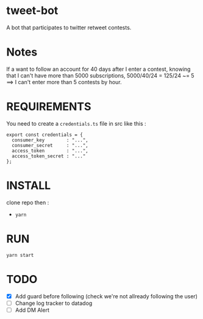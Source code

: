 # tweet-bot
A bot that participates to twitter retweet contests.


# Notes
If a want to follow an account for 40 days after I enter a contest, knowing that I can't have more than 5000 subscriptions,
5000/40/24 = 125/24 ~= 5 ==> I can't enter more than 5 contests by hour.


# REQUIREMENTS
You need to create a `credentials.ts` file in src like this :
```
export const credentials = {
  consumer_key        : "...",
  consumer_secret     : "...",
  access_token        : "...",
  access_token_secret : "..."
};
```


# INSTALL
clone repo then :
- `yarn`


# RUN
`yarn start`


# TODO
- [x] Add guard before following (check we're not allready following the user)
- [ ] Change log tracker to datadog
- [ ] Add DM Alert
